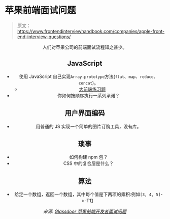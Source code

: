 # 苹果前端面试问题

> 原文：<https://www.frontendinterviewhandbook.com/companies/apple-front-end-interview-questions/>

<header>

人们对苹果公司的前端面试流程知之甚少。

## JavaScript[](#javascript "Direct link to heading")

*   使用 JavaScript 自己实现`Array.prototype`方法(`flat`、`map`、`reduce`、`concat`)。
    *   [大前端练习题](https://www.greatfrontend.com/questions/coding)
*   你如何按顺序执行一系列承诺？

## 用户界面编码[](#user-interface-coding "Direct link to heading")

*   用普通的 JS 实现一个简单的图片订购工具，没有库。

## 琐事[](#trivia "Direct link to heading")

*   如何构建 npm 包？
*   CSS 中的复合层是什么？

## 算法[](#algorithm "Direct link to heading")

*   给定一个数组，返回一个数组，其中每个值是下两项的乘积:例如`[3, 4, 5]`->-T1】

*来源: [Glassdoor 苹果前端开发者面试问题](https://www.glassdoor.sg/Interview/Apple-Front-End-Developer-Interview-Questions-EI_IE1138.0,5_KO6,25.htm)*

</header>
